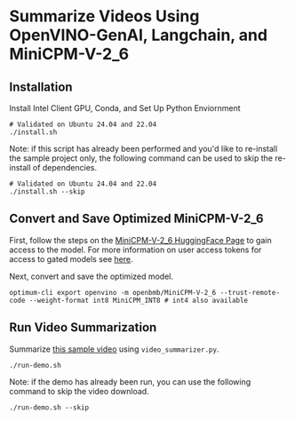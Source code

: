 # Summarize Videos Using OpenVINO-GenAI, Langchain, and MiniCPM-V-2_6

## Installation
Install Intel Client GPU, Conda, and Set Up Python Enviornment
```
# Validated on Ubuntu 24.04 and 22.04
./install.sh
```

Note: if this script has already been performed and you'd like to re-install the sample project only, the following command can be used to skip the re-install of dependencies.
```
# Validated on Ubuntu 24.04 and 22.04
./install.sh --skip
```

## Convert and Save Optimized MiniCPM-V-2_6
First, follow the steps on the [MiniCPM-V-2_6 HuggingFace Page](https://huggingface.co/openbmb/MiniCPM-V-2_6) to gain access to the model. For more information on user access tokens for access to gated models see [here](https://huggingface.co/docs/hub/en/security-tokens).

Next, convert and save the optimized model.
```
optimum-cli export openvino -m openbmb/MiniCPM-V-2_6 --trust-remote-code --weight-format int8 MiniCPM_INT8 # int4 also available 
```

## Run Video Summarization
Summarize [this sample video](https://github.com/intel-iot-devkit/sample-videos/raw/master/one-by-one-person-detection.mp4) using `video_summarizer.py`.

```
./run-demo.sh 
```

Note: if the demo has already been run, you can use the following command to skip the video download.


```
./run-demo.sh --skip
```